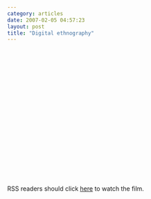 ```yaml
---
category: articles
date: 2007-02-05 04:57:23
layout: post
title: "Digital ethnography"
---
```


<iframe title="Digital ethnography" width="480" height="300" data-src="//www.youtube.com/embed/6gmP4nk0EOE" frameborder="0" allowfullscreen></iframe><p>RSS readers should click <a href="//joaobordalo.com/articles/2007/02/05/digital-ethnography">here</a> to watch the film.</p>
